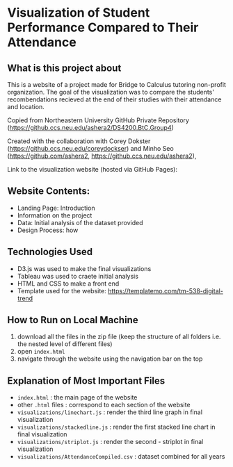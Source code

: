 # Visualization of Student Performance Compared to Their Attendance

## What is this project about
This is a website of a project made for Bridge to Calculus tutoring non-profit organization. The goal of the visualization was to compare the students' recombendations recieved at the end of their studies with their attendance and location. 


Copied from Northeastern University GitHub Private Repository (https://github.ccs.neu.edu/ashera2/DS4200.BtC.Group4)

Created with the collaboration with Corey Dokster (https://github.ccs.neu.edu/coreydockser) and Minho Seo (https://github.com/ashera2, https://github.ccs.neu.edu/ashera2), 


Link to the visualization website (hosted via GitHub Pages): 

## Website Contents: 
- Landing Page: Introduction
- Information on the project
- Data: Initial analysis of the dataset provided
- Design Process: how 

## Technologies Used
- D3.js was used to make the final visualizations
- Tableau was used to craete initial analysis
- HTML and CSS to make a front end
- Template used for the website: https://templatemo.com/tm-538-digital-trend


## How to Run on Local Machine

1. download all the files in the zip file (keep the structure of all folders i.e. the nested level of different files)
2. open `index.html`
3. navigate through the website using the navigation bar on the top

## Explanation of Most Important Files
- `index.html` : the main page of the website 
- other `.html` files : correspond to each section of the website 
- `visualizations/linechart.js` : render the third line graph in final visualization 
- `visualizations/stackedline.js` : render the first stacked line chart in final visualization 
- `visualizations/striplot.js` : render the second - striplot in final visualization 
- `visualizations/AttendanceCompiled.csv` : dataset combined for all years
